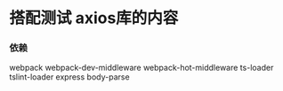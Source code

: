 # 搭配测试 axios库的内容
### 依赖
webpack
webpack-dev-middleware
webpack-hot-middleware
ts-loader
tslint-loader
express
body-parse